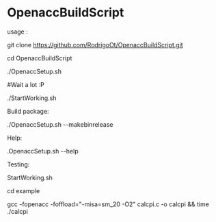 # OpenaccBuildScript

usage :

git clone https://github.com/RodrigoOt/OpenaccBuildScript.git

cd OpenaccBuildScript

./OpenaccSetup.sh 

#Wait a lot :P

./StartWorking.sh


Build package:

./OpenaccSetup.sh --makebinrelease

Help:

.OpenaccSetup.sh --help

Testing:

StartWorking.sh

cd example

gcc -fopenacc -foffload="-misa=sm_20 -O2" calcpi.c -o calcpi && time ./calcpi



